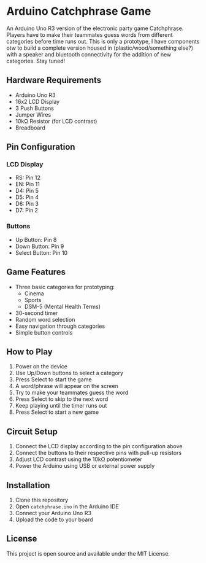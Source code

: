 # Arduino Catchphrase Game

An Arduino Uno R3 version of the electronic party game Catchphrase. Players have to make their teammates guess words from different categories before time runs out. This is only a prototype, I have components otw to build a complete version housed in (plastic/wood/something else?) with a speaker and bluetooth connectivity for the addition of new categories. Stay tuned!

## Hardware Requirements

- Arduino Uno R3
- 16x2 LCD Display
- 3 Push Buttons
- Jumper Wires
- 10kΩ Resistor (for LCD contrast)
- Breadboard

## Pin Configuration

### LCD Display
- RS: Pin 12
- EN: Pin 11
- D4: Pin 5
- D5: Pin 4
- D6: Pin 3
- D7: Pin 2

### Buttons
- Up Button: Pin 8
- Down Button: Pin 9
- Select Button: Pin 10

## Game Features

- Three basic categories for prototyping:
  - Cinema
  - Sports
  - DSM-5 (Mental Health Terms)
- 30-second timer
- Random word selection
- Easy navigation through categories
- Simple button controls

## How to Play

1. Power on the device
2. Use Up/Down buttons to select a category
3. Press Select to start the game
4. A word/phrase will appear on the screen
5. Try to make your teammates guess the word
6. Press Select to skip to the next word
7. Keep playing until the timer runs out
8. Press Select to start a new game

## Circuit Setup

1. Connect the LCD display according to the pin configuration above
2. Connect the buttons to their respective pins with pull-up resistors
3. Adjust LCD contrast using the 10kΩ potentiometer
4. Power the Arduino using USB or external power supply

## Installation

1. Clone this repository
2. Open `catchphrase.ino` in the Arduino IDE
3. Connect your Arduino Uno R3
4. Upload the code to your board

## License

This project is open source and available under the MIT License.
